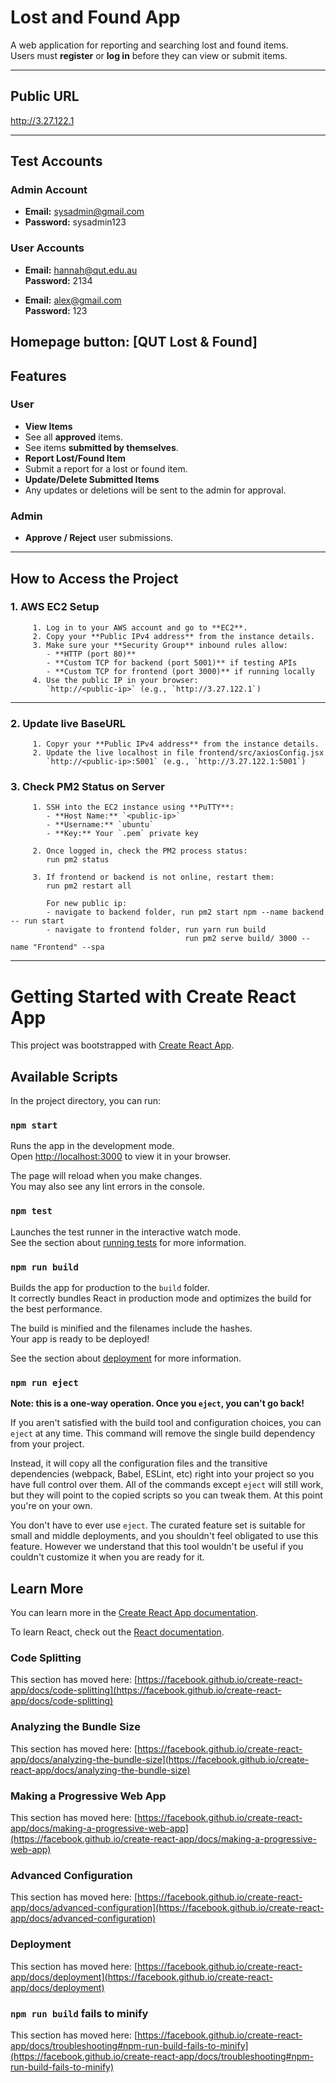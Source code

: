 # Lost and Found App

A web application for reporting and searching lost and found items.  
Users must **register** or **log in** before they can view or submit items.

---

## Public URL
http://3.27.122.1

---

## Test Accounts

   ### Admin Account
   - **Email:** sysadmin@gmail.com  
   - **Password:** sysadmin123

   ### User Accounts
   - **Email:** hannah@qut.edu.au  
   **Password:** 2134  

   - **Email:** alex@gmail.com  
   **Password:** 123  
   
Homepage button: [QUT Lost & Found]
---

## Features

   ### User
   - **View Items**
   - See all **approved** items.
   - See items **submitted by themselves**.
   - **Report Lost/Found Item**
   - Submit a report for a lost or found item.
   - **Update/Delete Submitted Items**
   - Any updates or deletions will be sent to the admin for approval.

   ### Admin
   - **Approve / Reject** user submissions.

---

## How to Access the Project

   ### 1. AWS EC2 Setup
         1. Log in to your AWS account and go to **EC2**.
         2. Copy your **Public IPv4 address** from the instance details.
         3. Make sure your **Security Group** inbound rules allow:
            - **HTTP (port 80)**
            - **Custom TCP for backend (port 5001)** if testing APIs
            - **Custom TCP for frontend (port 3000)** if running locally
         4. Use the public IP in your browser:  
            `http://<public-ip>` (e.g., `http://3.27.122.1`)

   ---

   ### 2. Update live BaseURL
         1. Copyr your **Public IPv4 address** from the instance details.
         2. Update the live localhost in file frontend/src/axiosConfig.jsx
            `http://<public-ip>:5001` (e.g., `http://3.27.122.1:5001`)

   ### 3. Check PM2 Status on Server
         1. SSH into the EC2 instance using **PuTTY**:
            - **Host Name:** `<public-ip>`
            - **Username:** `ubuntu`
            - **Key:** Your `.pem` private key

         2. Once logged in, check the PM2 process status:
            run pm2 status

         3. If frontend or backend is not online, restart them:
            run pm2 restart all

            For new public ip:
            - navigate to backend folder, run pm2 start npm --name backend -- run start
            - navigate to frontend folder, run yarn run build
                                           run pm2 serve build/ 3000 --name "Frontend" --spa

------------------------------------------------------------------------------------------------

# Getting Started with Create React App

This project was bootstrapped with [Create React App](https://github.com/facebook/create-react-app).

## Available Scripts

In the project directory, you can run:

### `npm start`

Runs the app in the development mode.\
Open [http://localhost:3000](http://localhost:3000) to view it in your browser.

The page will reload when you make changes.\
You may also see any lint errors in the console.

### `npm test`

Launches the test runner in the interactive watch mode.\
See the section about [running tests](https://facebook.github.io/create-react-app/docs/running-tests) for more information.

### `npm run build`

Builds the app for production to the `build` folder.\
It correctly bundles React in production mode and optimizes the build for the best performance.

The build is minified and the filenames include the hashes.\
Your app is ready to be deployed!

See the section about [deployment](https://facebook.github.io/create-react-app/docs/deployment) for more information.

### `npm run eject`

**Note: this is a one-way operation. Once you `eject`, you can't go back!**

If you aren't satisfied with the build tool and configuration choices, you can `eject` at any time. This command will remove the single build dependency from your project.

Instead, it will copy all the configuration files and the transitive dependencies (webpack, Babel, ESLint, etc) right into your project so you have full control over them. All of the commands except `eject` will still work, but they will point to the copied scripts so you can tweak them. At this point you're on your own.

You don't have to ever use `eject`. The curated feature set is suitable for small and middle deployments, and you shouldn't feel obligated to use this feature. However we understand that this tool wouldn't be useful if you couldn't customize it when you are ready for it.

## Learn More

You can learn more in the [Create React App documentation](https://facebook.github.io/create-react-app/docs/getting-started).

To learn React, check out the [React documentation](https://reactjs.org/).

### Code Splitting

This section has moved here: [https://facebook.github.io/create-react-app/docs/code-splitting](https://facebook.github.io/create-react-app/docs/code-splitting)

### Analyzing the Bundle Size

This section has moved here: [https://facebook.github.io/create-react-app/docs/analyzing-the-bundle-size](https://facebook.github.io/create-react-app/docs/analyzing-the-bundle-size)

### Making a Progressive Web App

This section has moved here: [https://facebook.github.io/create-react-app/docs/making-a-progressive-web-app](https://facebook.github.io/create-react-app/docs/making-a-progressive-web-app)

### Advanced Configuration

This section has moved here: [https://facebook.github.io/create-react-app/docs/advanced-configuration](https://facebook.github.io/create-react-app/docs/advanced-configuration)

### Deployment

This section has moved here: [https://facebook.github.io/create-react-app/docs/deployment](https://facebook.github.io/create-react-app/docs/deployment)

### `npm run build` fails to minify

This section has moved here: [https://facebook.github.io/create-react-app/docs/troubleshooting#npm-run-build-fails-to-minify](https://facebook.github.io/create-react-app/docs/troubleshooting#npm-run-build-fails-to-minify)
